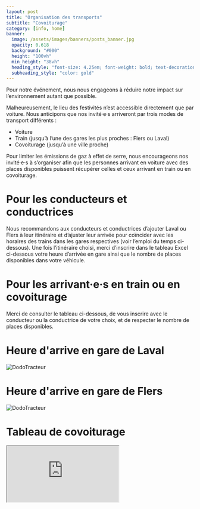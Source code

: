 ```yaml
---
layout: post
title: "Organisation des transports"
subtitle: "Covoiturage"
category: [info, home]
banner:
  image: /assets/images/banners/posts_banner.jpg
  opacity: 0.618
  background: "#000"
  height: "100vh"
  min_height: "38vh"
  heading_style: "font-size: 4.25em; font-weight: bold; text-decoration: underline"
  subheading_style: "color: gold"
---
```


Pour notre événement, nous nous engageons à réduire notre impact sur l’environnement autant que possible.

Malheureusement, le lieu des festivités n’est accessible directement que par voiture. Nous anticipons que nos invité·e·s arriveront par trois modes de transport différents :

- Voiture
- Train (jusqu’à l’une des gares les plus proches : Flers ou Laval)
- Covoiturage (jusqu’à une ville proche)

Pour limiter les émissions de gaz à effet de serre, nous encourageons nos invité·e·s à s’organiser afin que les personnes arrivant en voiture avec des places disponibles puissent récupérer celles et ceux arrivant en train ou en covoiturage.

# Pour les conducteurs et conductrices

Nous recommandons aux conducteurs et conductrices d’ajouter Laval ou Flers à leur itinéraire et d’ajuster leur arrivée pour coïncider avec les horaires des trains dans les gares respectives (voir l’emploi du temps ci-dessous). Une fois l’itinéraire choisi, merci d’inscrire dans le tableau Excel ci-dessous votre heure d’arrivée en gare ainsi que le nombre de places disponibles dans votre véhicule.

# Pour les arrivant·e·s en train ou en covoiturage

Merci de consulter le tableau ci-dessous, de vous inscrire avec le conducteur ou la conductrice de votre choix, et de respecter le nombre de places disponibles.


# Heure d'arrive en gare de Laval

<img src="{{site.baseurl | prepend: site.url}}assets/images/transport/HeuresLaval.JPG" alt="DodoTracteur" style="width: auto; height: auto;" />

# Heure d'arrive en gare de Flers

<img src="{{site.baseurl | prepend: site.url}}assets/images/transport/HeuresFlers.JPG" alt="DodoTracteur" style="width: auto; height: auto;" />

# Tableau de covoiturage
<iframe src="https://docs.google.com/spreadsheets/d/e/2PACX-1vTTy2he1jt8fF3wvk-uUUgJgAAND5KJZZdbwHeCzABdGdE44T_WXBc2n85vS2KZxj_SI5EEqUFAjxqN/pubhtml?gid=0&amp;single=true&amp;widget=true&amp;headers=false"></iframe>
